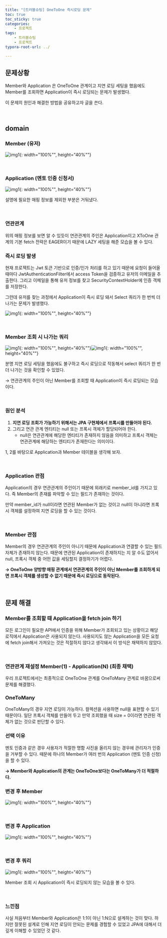 ```yaml
---
title: "[트러블슈팅] OneToOne 즉시로딩 문제"
toc: true
toc_sticky: true
categories: 
    - 프로젝트
tags:
    - 트러블슈팅
    - 프로젝트
typora-root-url: ../

---
```




## 문제상황

Member와 Application 은 OneToOne 관계이고 지연 로딩 세팅을 했음에도 Member를 조회하면 Application이 즉시 로딩되는 문제가 발생했다.

이 문제의 원인과 해결한 방법을 공유하고자 글을 쓴다.

<br> 

## domain

### Member (유저)

![img1](/assets/images/66_1.png){: width="100%"", height="40%""}

<br> 

### Application (멘토 인증 신청서)

![img1](/assets/images/66_2.png){: width="100%"", height="40%""}

설명에 필요한 매핑 정보를 제외한 부분은 거둬냈다.

<br> 

### 연관관계

위의 매핑 정보를 보면 알 수 있듯이 연관관계의 주인은 Application이고 XToOne 관계의 기본 fetch 전략은 EAGER이기 때문에 LAZY 세팅을 해준 모습을 볼 수 있다.

### 즉시 로딩 발생

현재 프로젝트는 Jwt 토큰 기반으로 인증/인가 처리를 하고 있기 때문에 요청이 들어올 때마다 JwtAuthenticationFilter에서 access Token을 검증하고 유저의 이메일을 추출한다. 그리고 이메일을 통해 유저 정보를 찾고 SecurityContextHolder에 인증 객체를 저장한다.

그런데 유저를 찾는 과정에서 Application이 즉시 로딩 돼서 Select 쿼리가 한 번씩 더 나가는 문제가 발생했다.

![img1](/assets/images/66_3.png){: width="100%"", height="40%""}

<br> 

### Member 조회 시 나가는 쿼리

![img1](/assets/images/66_4.png){: width="100%"", height="40%""}![img1](/assets/images/66_5.png){: width="100%"", height="40%""}

분명 지연 로딩 세팅을 했음에도 불구하고 즉시 로딩으로 작동해서 select 쿼리가 한 번 더 나가는 것을 확인할 수 있었다.

→ 연관관계의 주인이 아닌 Member를 조회할 때 Application이 즉시 로딩되는 모습이다.

<br> 

### 원인 분석

1. **지연 로딩 조회가 가능하기 위해서는 JPA 구현체에서 프록시를 만들어야 된다.**
2. 그리고 연관 관계 엔티티는 null 또는 프록시 객체가 할당되어야 한다.
   - null은 연관관계에 해당한 엔티티가 존재하지 않음을 의미하고 프록시 객체는 연관관계에 해당하는 엔티티가 존재한다는 의미이다.

1, 2를 바탕으로 Application과 Member 테이블을 생각해 보자.

<br> 

### Application 관점

Application의 경우 연관관계의 주인이기 때문에 외래키로 member_id를 가지고 있다. 즉 Member의 존재를 파악할 수 있는 필드가 존재하는 것이다.

만약 member_id가 null이라면 연관된 Member가 없는 것이고 null이 아니라면 프록시 객체를 설정하여 지연 로딩을 할 수 있는 것이다.

<br> 

### Member 관점

Member의 경우 연관관계의 주인이 아니기 때문에 Application과 연결할 수 있는 필드 자체가 존재하지 않는다. 때문에 연관된 Application이 존재하지는 지 알 수도 없어서 null, 프록시 객체 중 어떤 값을 세팅할지 결정하기가 어렵다.

**→ OneToOne 양방향 매핑 관계에서 연관관계의 주인이 아닌 Member를 조회하게 되면 프록시 객체를 생성할 수 없기 때문에 즉시 로딩으로 동작된다.**

<br> 

## 문제 해결

### **Member를 조회할 때 Application을 fetch join 하기**

모든 로그인이 필요한 API에서 인증을 위해 Member가 조회되고 있는 상황이고 해당 로직에서 Application은 사용되지 않는다. 사용되지도 않는 Application을 모든 요청에 fetch join해서 가져오는 것은 적절하지 않다고 생각돼서 이 방식은 채택하지 않았다.

<br> 

### **연관관계 재설정 Member(1) - Application(N) (최종 채택)**

우리 프로젝트에서는 최종적으로 OneToOne 관계를 OneToMany 관계로 바꿈으로써 문제를 해결했다.

### OneToMany

OneToMany의 경우 지연 로딩이 가능하다. 컬렉션을 사용하면 null을 표현할 수 있기 때문이다. 일단 프록시 객체를 만들어 두고 만약 조회했을 때 size = 0이라면 연관된 객체가 없는 것으로 판단할 수 있다.

### 선택 이유

멘토 인증과 같은 경우 사용자가 적절한 명함 사진을 올리지 않는 경우에 관리자가 인증을 거부할 수 있다. 때문에 하나의 Member가 여러 번의 Application (멘토 인증 신청)을 할 수 있다.

**→ Member와 Application의 관계는 OneToOne보다는 OneToMany가 더 적절하다.**

### 변경 후 Member

![img1](/assets/images/66_6.png){: width="100%"", height="40%""}

<br> 

### 변경 후 Application

![img1](/assets/images/66_7.png){: width="100%"", height="40%""}

<br> 

### 변경 후 쿼리

![img1](/assets/images/66_8.png){: width="100%"", height="40%""}

Member 조회 시 Application이 즉시 로딩되지 않는 모습을 볼 수 있다.

<br> 

### 느낀점

사실 처음부터 Member와 Application은 1:1이 아닌 1:N으로 설계하는 것이 맞다. 하지만 잘못된 설계로 인해 지연 로딩이 안되는 문제를 경험할 수 있었고 JPA에 대해서 더 깊게 이해할 수 있었던 것 같다.